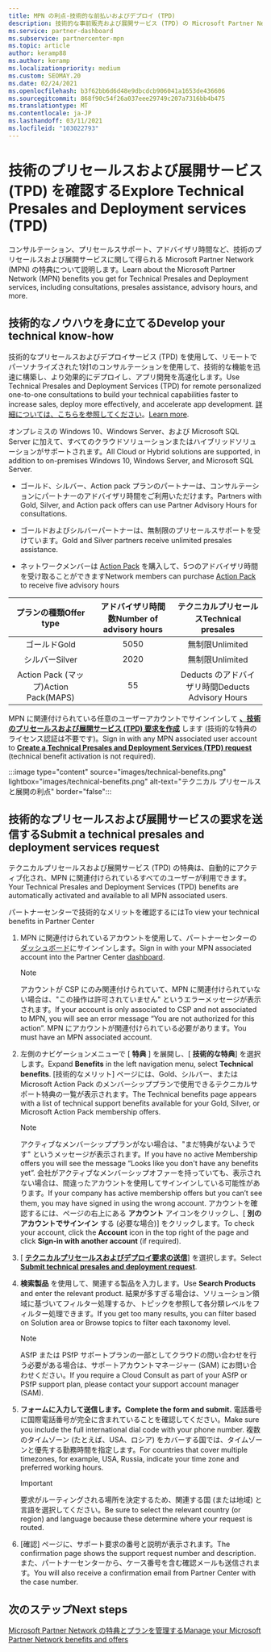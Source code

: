 ```yaml
---
title: MPN の利点-技術的な前払いおよびデプロイ (TPD)
description: 技術的な事前販売および展開サービス (TPD) の Microsoft Partner Network (MPN) の特典について説明します
ms.service: partner-dashboard
ms.subservice: partnercenter-mpn
ms.topic: article
author: keramp88
ms.author: keramp
ms.localizationpriority: medium
ms.custom: SEOMAY.20
ms.date: 02/24/2021
ms.openlocfilehash: b3f62bb6d6d48e9dbcdcb906041a1653de436606
ms.sourcegitcommit: 868f90c54f26a037eee29749c207a7316bb4b475
ms.translationtype: MT
ms.contentlocale: ja-JP
ms.lasthandoff: 03/11/2021
ms.locfileid: "103022793"
---
```

# <a name="explore-technical-presales-and-deployment-services-tpd"></a><span data-ttu-id="98791-103">技術のプリセールスおよび展開サービス (TPD) を確認する</span><span class="sxs-lookup"><span data-stu-id="98791-103">Explore Technical Presales and Deployment services (TPD)</span></span> 

<span data-ttu-id="98791-104">コンサルテーション、プリセールスサポート、アドバイザリ時間など、技術のプリセールスおよび展開サービスに関して得られる Microsoft Partner Network (MPN) の特典について説明します。</span><span class="sxs-lookup"><span data-stu-id="98791-104">Learn about the Microsoft Partner Network (MPN) benefits you get for Technical Presales and Deployment services, including consultations, presales assistance, advisory hours, and more.</span></span>

## <a name="develop-your-technical-know-how"></a><span data-ttu-id="98791-105">技術的なノウハウを身に立てる</span><span class="sxs-lookup"><span data-stu-id="98791-105">Develop your technical know-how</span></span>

<span data-ttu-id="98791-106">技術的なプリセールスおよびデプロイサービス (TPD) を使用して、リモートでパーソナライズされた1対1のコンサルテーションを使用して、技術的な機能を迅速に構築し、より効果的にデプロイし、アプリ開発を高速化します。</span><span class="sxs-lookup"><span data-stu-id="98791-106">Use Technical Presales and Deployment Services (TPD) for remote personalized one-to-one consultations to build your technical capabilities faster to increase sales, deploy more effectively, and accelerate app development.</span></span> <span data-ttu-id="98791-107">[詳細については、こちらを参照してください](https://aka.ms/TPD)。</span><span class="sxs-lookup"><span data-stu-id="98791-107">[Learn more](https://aka.ms/TPD).</span></span>

<span data-ttu-id="98791-108">オンプレミスの Windows 10、Windows Server、および Microsoft SQL Server に加えて、すべてのクラウドソリューションまたはハイブリッドソリューションがサポートされます。</span><span class="sxs-lookup"><span data-stu-id="98791-108">All Cloud or Hybrid solutions are supported, in addition to on-premises Windows 10, Windows Server, and Microsoft SQL Server.</span></span> 

- <span data-ttu-id="98791-109">ゴールド、シルバー、Action pack プランのパートナーは、コンサルテーションにパートナーのアドバイザリ時間をご利用いただけます。</span><span class="sxs-lookup"><span data-stu-id="98791-109">Partners with Gold, Silver, and Action pack offers can use Partner Advisory Hours for consultations.</span></span> 

- <span data-ttu-id="98791-110">ゴールドおよびシルバーパートナーは、無制限のプリセールスサポートを受けています。</span><span class="sxs-lookup"><span data-stu-id="98791-110">Gold and Silver partners receive unlimited presales assistance.</span></span> 

- <span data-ttu-id="98791-111">ネットワークメンバーは [Action Pack](https://partner.microsoft.com/membership/action-pack) を購入して、5つのアドバイザリ時間を受け取ることができます</span><span class="sxs-lookup"><span data-stu-id="98791-111">Network members can  purchase [Action Pack](https://partner.microsoft.com/membership/action-pack) to receive five advisory hours</span></span>  

|     <span data-ttu-id="98791-112">プランの種類</span><span class="sxs-lookup"><span data-stu-id="98791-112">Offer type</span></span>    | <span data-ttu-id="98791-113">アドバイザリ時間数</span><span class="sxs-lookup"><span data-stu-id="98791-113">Number of advisory hours</span></span> |   <span data-ttu-id="98791-114">テクニカルプリセールス</span><span class="sxs-lookup"><span data-stu-id="98791-114">Technical presales</span></span>   |
|:-----------------:|:------------------------:|:----------------------:|
|        <span data-ttu-id="98791-115">ゴールド</span><span class="sxs-lookup"><span data-stu-id="98791-115">Gold</span></span>       |            <span data-ttu-id="98791-116">50</span><span class="sxs-lookup"><span data-stu-id="98791-116">50</span></span>            |        <span data-ttu-id="98791-117">無制限</span><span class="sxs-lookup"><span data-stu-id="98791-117">Unlimited</span></span>       |
|       <span data-ttu-id="98791-118">シルバー</span><span class="sxs-lookup"><span data-stu-id="98791-118">Silver</span></span>      |            <span data-ttu-id="98791-119">20</span><span class="sxs-lookup"><span data-stu-id="98791-119">20</span></span>            |        <span data-ttu-id="98791-120">無制限</span><span class="sxs-lookup"><span data-stu-id="98791-120">Unlimited</span></span>       |
| <span data-ttu-id="98791-121">Action Pack (マップ)</span><span class="sxs-lookup"><span data-stu-id="98791-121">Action Pack(MAPS)</span></span> |             <span data-ttu-id="98791-122">5</span><span class="sxs-lookup"><span data-stu-id="98791-122">5</span></span>            | <span data-ttu-id="98791-123">Deducts のアドバイザリ時間</span><span class="sxs-lookup"><span data-stu-id="98791-123">Deducts Advisory Hours</span></span> |

<span data-ttu-id="98791-124">MPN に関連付けられている任意のユーザーアカウントでサインインして **[、技術のプリセールスおよび展開サービス (TPD) 要求を作成](https://partner.microsoft.com/dashboard/mpn/membership/benefits/technical/createadvisoryhours-servicerequest)** します (技術的な特典のライセンス認証は不要です)。</span><span class="sxs-lookup"><span data-stu-id="98791-124">Sign in with any MPN associated user account to **[Create a Technical Presales and Deployment Services (TPD) request](https://partner.microsoft.com/dashboard/mpn/membership/benefits/technical/createadvisoryhours-servicerequest)** (technical benefit activation is not required).</span></span>

:::image type="content" source="images/technical-benefits.png" lightbox="images/technical-benefits.png" alt-text="テクニカル プリセールスと展開の利点" border="false":::

## <a name="submit-a-technical-presales-and-deployment-services-request"></a><span data-ttu-id="98791-126">技術的なプリセールスおよび展開サービスの要求を送信する</span><span class="sxs-lookup"><span data-stu-id="98791-126">Submit a technical presales and deployment services request</span></span> 

<span data-ttu-id="98791-127">テクニカルプリセールスおよび展開サービス (TPD) の特典は、自動的にアクティブ化され、MPN に関連付けられているすべてのユーザーが利用できます。</span><span class="sxs-lookup"><span data-stu-id="98791-127">Your Technical Presales and Deployment Services (TPD) benefits are automatically activated and available to all MPN associated users.</span></span> 

<span data-ttu-id="98791-128">パートナーセンターで技術的なメリットを確認するには</span><span class="sxs-lookup"><span data-stu-id="98791-128">To view your technical benefits in Partner Center</span></span>

1. <span data-ttu-id="98791-129">MPN に関連付けられているアカウントを使用して、パートナーセンターの [ダッシュボード](https://partner.microsoft.com/dashboard)にサインインします。</span><span class="sxs-lookup"><span data-stu-id="98791-129">Sign in with your MPN associated account into the Partner Center [dashboard](https://partner.microsoft.com/dashboard).</span></span> 

   > [!NOTE]
   > <span data-ttu-id="98791-130">アカウントが CSP にのみ関連付けられていて、MPN に関連付けられていない場合は、"この操作は許可されていません" というエラーメッセージが表示されます。</span><span class="sxs-lookup"><span data-stu-id="98791-130">If your account is only associated to CSP and not associated to MPN, you will see an error message “You are not authorized for this action”.</span></span> <span data-ttu-id="98791-131">MPN にアカウントが関連付けられている必要があります。</span><span class="sxs-lookup"><span data-stu-id="98791-131">You must have an MPN associated account.</span></span>

2. <span data-ttu-id="98791-132">左側のナビゲーションメニューで [ **特典** ] を展開し、[ **技術的な特典**] を選択します。</span><span class="sxs-lookup"><span data-stu-id="98791-132">Expand **Benefits** in the left navigation menu, select **Technical benefits**.</span></span> <span data-ttu-id="98791-133">[技術的なメリット] ページには、Gold、シルバー、または Microsoft Action Pack のメンバーシッププランで使用できるテクニカルサポート特典の一覧が表示されます。</span><span class="sxs-lookup"><span data-stu-id="98791-133">The Technical benefits page appears with a list of technical support benefits available for your Gold, Silver, or Microsoft Action Pack membership offers.</span></span> 

   > [!NOTE]
   > <span data-ttu-id="98791-134">アクティブなメンバーシッププランがない場合は、"まだ特典がないようです" というメッセージが表示されます。</span><span class="sxs-lookup"><span data-stu-id="98791-134">If you have no active Membership offers you will see the message “Looks like you don't have any benefits yet”.</span></span> <span data-ttu-id="98791-135">会社がアクティブなメンバーシップオファーを持っていても、表示されない場合は、間違ったアカウントを使用してサインインしている可能性があります。</span><span class="sxs-lookup"><span data-stu-id="98791-135">If your company has active membership offers but you can’t see them, you may have signed in using the wrong account.</span></span> <span data-ttu-id="98791-136">アカウントを確認するには、ページの右上にある **アカウント** アイコンをクリックし、[ **別のアカウントでサインイン** する (必要な場合)] をクリックします。</span><span class="sxs-lookup"><span data-stu-id="98791-136">To check your account, click the **Account** icon in the top right of the page and click **Sign-in with another account** (if required).</span></span>

3. <span data-ttu-id="98791-137">[ **[テクニカルプリセールスおよびデプロイ要求の送信](https://partner.microsoft.com/dashboard/mpn/membership/benefits/technical/createadvisoryhours-servicerequest)**] を選択します。</span><span class="sxs-lookup"><span data-stu-id="98791-137">Select **[Submit technical presales and deployment request](https://partner.microsoft.com/dashboard/mpn/membership/benefits/technical/createadvisoryhours-servicerequest)**.</span></span>

4. <span data-ttu-id="98791-138">**検索製品** を使用して、関連する製品を入力します。</span><span class="sxs-lookup"><span data-stu-id="98791-138">Use **Search Products** and enter the relevant product.</span></span> <span data-ttu-id="98791-139">結果が多すぎる場合は、ソリューション領域に基づいてフィルター処理するか、トピックを参照して各分類レベルをフィルター処理できます。</span><span class="sxs-lookup"><span data-stu-id="98791-139">If you get too many results, you can filter based on Solution area or Browse topics to filter each taxonomy level.</span></span>

   > [!NOTE]
   > <span data-ttu-id="98791-140">ASfP または PSfP サポートプランの一部としてクラウドの問い合わせを行う必要がある場合は、サポートアカウントマネージャー (SAM) にお問い合わせください。</span><span class="sxs-lookup"><span data-stu-id="98791-140">If you require a Cloud Consult as part of your ASfP or PSfP support plan, please contact your support account manager (SAM).</span></span>

5. <span data-ttu-id="98791-141">**フォームに入力して送信します。**</span><span class="sxs-lookup"><span data-stu-id="98791-141">**Complete the form and submit.**</span></span> <span data-ttu-id="98791-142">電話番号に国際電話番号が完全に含まれていることを確認してください。</span><span class="sxs-lookup"><span data-stu-id="98791-142">Make sure you include the full international dial code with your phone number.</span></span> <span data-ttu-id="98791-143">複数のタイムゾーン (たとえば、USA、ロシア) をカバーする国では、タイムゾーンと優先する勤務時間を指定します。</span><span class="sxs-lookup"><span data-stu-id="98791-143">For countries that cover multiple timezones,  for example, USA, Russia, indicate your time zone and preferred working hours.</span></span>

   > [!IMPORTANT]
   > <span data-ttu-id="98791-144">要求がルーティングされる場所を決定するため、関連する国 (または地域) と言語を選択してください。</span><span class="sxs-lookup"><span data-stu-id="98791-144">Be sure to select the relevant country (or region) and language because these determine where your request is routed.</span></span>

6. <span data-ttu-id="98791-145">[確認] ページに、サポート要求の番号と説明が表示されます。</span><span class="sxs-lookup"><span data-stu-id="98791-145">The confirmation page shows the support request number and description.</span></span> <span data-ttu-id="98791-146">また、パートナーセンターから、ケース番号を含む確認メールも送信されます。</span><span class="sxs-lookup"><span data-stu-id="98791-146">You will also receive a confirmation email from Partner Center with the case number.</span></span>

## <a name="next-steps"></a><span data-ttu-id="98791-147">次のステップ</span><span class="sxs-lookup"><span data-stu-id="98791-147">Next steps</span></span>

[<span data-ttu-id="98791-148">Microsoft Partner Network の特典とプランを管理する</span><span class="sxs-lookup"><span data-stu-id="98791-148">Manage your Microsoft Partner Network benefits and offers</span></span>](manage-your-partner-network-benefits.md)
